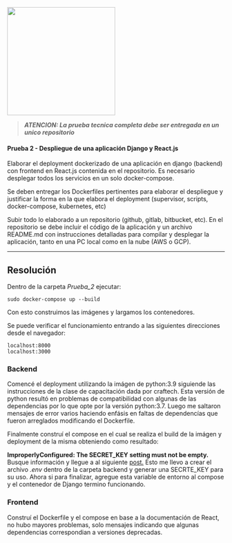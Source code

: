 <img src="https://i.ibb.co/VM5MzBT/craftech-logo3.png=150x" width="250" height="250">

>  ***ATENCION: La prueba tecnica completa debe ser entregada en un unico repositorio***

#### Prueba 2 - Despliegue de una aplicación Django y React.js

Elaborar el deployment dockerizado de una aplicación en django (backend) con frontend en React.js contenida en el repositorio. Es necesario desplegar todos los servicios en un solo docker-compose.

Se deben entregar los Dockerfiles pertinentes para elaborar el despliegue y justificar la forma en la que elabora el deployment (supervisor, scripts, docker-compose, kubernetes, etc)

Subir todo lo elaborado a un repositorio (github, gitlab, bitbucket, etc). En el repositorio se debe incluir el código de la aplicación  y un archivo README.md con instrucciones detalladas para compilar y desplegar la aplicación, tanto en una PC local como en la nube (AWS o GCP).

***
## Resolución
Dentro de la carpeta *Prueba_2* ejecutar:
```console
sudo docker-compose up --build
```
Con esto construimos las imágenes y largamos los contenedores.

Se puede verificar el funcionamiento entrando a las siguientes direcciones desde el navegador:
```console
localhost:8000
localhost:3000
```


### Backend
Comencé el deployment utilizando la imágen de python:3.9 siguiende las instrucciones de la clase de capacitación dada por craftech. Esta versión de python resultó en problemas de compatibilidad con algunas de las dependencias por lo que opte por la versión python:3.7.
Luego me saltaron mensajes de error varios haciendo enfásis en faltas de dependencías que fueron arreglados modificando el Dockerfile. 

Finalmente construí el compose en el cual se realiza el build de la imágen y deployment de la misma obteniendo como resultado:

**ImproperlyConfigured: The SECRET_KEY setting must not be empty.**
Busque información y llegue a al siguiente [post.](https://stackoverflow.com/questions/7382149/whats-the-purpose-of-django-setting-secret-key) Esto me llevo a crear el archivo *.env* dentro de la carpeta backend y generar una SECRTE_KEY para su uso. Ahora si para finalizar, agregue esta variable de entorno al compose y el contenedor de Django termino funcionando.

### Frontend
Construí el Dockerfile y el compose en base a la documentación de React, no hubo mayores problemas, solo mensajes indicando que algunas dependencias correspondian a versiones deprecadas.